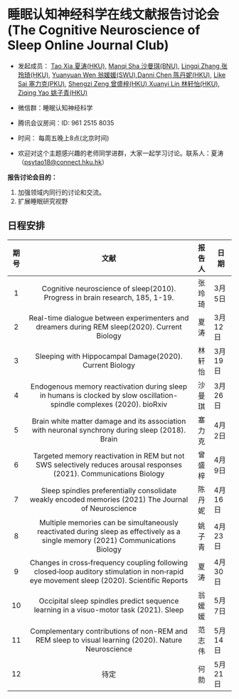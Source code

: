 # 睡眠认知神经科学在线文献报告讨论会(The Cognitive Neuroscience of Sleep Online Journal Club)

* 发起成员： [Tao Xia 夏涛(HKU)](https://www.psychology.hku.hk/scnlab/people.html), [Manqi Sha 沙曼琪(BNU)](https://github.com/ManqiSha), [Lingqi Zhang 张玲琦(HKU)](https://www.psychology.hku.hk/scnlab/people.html), [Yuanyuan Wen 翁媛媛(SWU)](http://www.leixulab.net/student.asp?id=55),[Danni Chen 陈丹妮(HKU)](https://www.psychology.hku.hk/scnlab/people.html), [Like Sai 塞力克(PKU)](https://scholar.google.com/citations?hl=en&user=S7AnCdwAAAAJ), [Shengzi Zeng 曾盛梓(HKU)](https://www.psychology.hku.hk/scnlab/people.html),[Xuanyi Lin 林轩怡(HKU)](https://www.psychology.hku.hk/scnlab/people.html), [Ziqing Yao 姚子青(HKU)](https://www.psychology.hku.hk/scnlab/people.html)

* 微信群：睡眠认知神经科学

* 腾讯会议房间：ID: 961 2515 8035

* 时间： 每周五晚上8点(北京时间)	

* 欢迎对这个主题感兴趣的老师同学进群，大家一起学习讨论。联系人：夏涛（psytao18@connect.hku.hk）

**报告讨论会目的：**

1. 加强领域内同行的讨论和交流。
2. 扩展睡眠研究视野

## 日程安排

| 期号 |                             文献                             | 报告人 | 日期    |
| :--: | :----------------------------------------------------------: | :----: | ------- |
|  1   | Cognitive neuroscience of sleep(2010). Progress in brain research, 185, 1-19. |  张玲琦  | 3月5日 |
|  2   | Real-time dialogue between experimenters and dreamers during REM sleep(2020). Current Biology |  夏涛  | 3月12日 |
|  3   | Sleeping with Hippocampal Damage(2020). Current Biology |  林轩怡  | 3月19日 |
|  4   | Endogenous memory reactivation during sleep in humans is clocked by slow oscillation-spindle complexes (2020). bioRxiv |  沙曼琪  | 3月26日 |
|  5   | Brain white matter damage and its association with neuronal synchrony during sleep (2018). Brain |  塞力克  | 4月2日 |
|  6   | Targeted memory reactivation in REM but not SWS selectively reduces arousal responses (2021). Communications Biology |  曾盛梓  | 4月9日 |
|  7   | Sleep spindles preferentially consolidate weakly encoded memories (2021) The Journal of Neuroscience |  陈丹妮  | 4月16日  |
|  8   | Multiple memories can be simultaneously reactivated during sleep as effectively as a single memory (2021) Communications Biology |  姚子青  | 4月23日 |
|  9   | Changes in cross‑frequency coupling following closed‑loop auditory stimulation in non‑rapid eye movement sleep (2020). Scientific Reports |  夏涛  | 4月30日  |
| 10   | Occipital sleep spindles predict sequence learning in a visuo-motor task (2021). Sleep |  翁媛媛  | 5月7日  |
| 11   | Complementary contributions of non-REM and REM sleep to visual learning (2020). Nature Neuroscience  | 范志伟 | 5月14日 |
| 12   | 待定 |  何勍    | 5月21日 |



